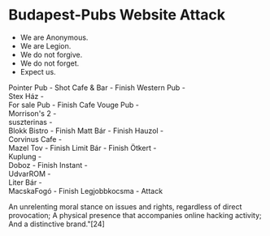 # Budapest-Pubs Website Attack
- We are Anonymous. 
- We are Legion. 
- We do not forgive.
- We do not forget.
- Expect us.

Pointer Pub   - 
Shot Cafe & Bar   -   Finish
Western Pub   -   
Stex Ház   -   
For sale Pub   -   Finish
Cafe Vouge Pub   -   
Morrison's 2   -   
suszterinas   -   
Blokk Bistro   -   Finish
Matt Bár   -   Finish
Hauzol   -   
Corvinus Cafe   -   
Mazel Tov   -   Finish
Limit Bár   -   Finish
Ötkert   -   
Kuplung   -   
Doboz   -   Finish
Instant   -   
UdvarROM   -   
Liter Bár   -  
MacskaFogó   -   Finish
Legjobbkocsma   -   Attack

An unrelenting moral stance on issues and rights, regardless of direct provocation;
A physical presence that accompanies online hacking activity;
And a distinctive brand."[24]
